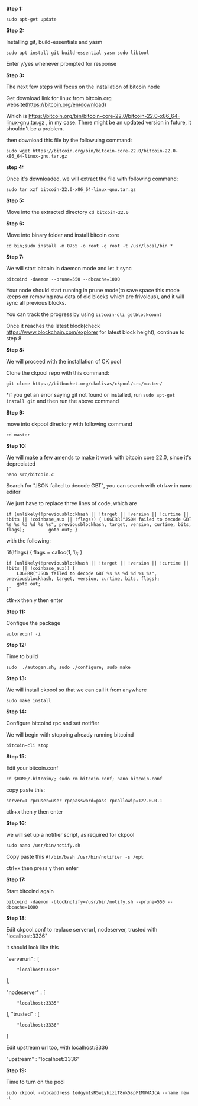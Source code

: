 **Step 1:**

`sudo apt-get update`

**Step 2:**

Installing git, build-essentials and yasm

`sudo apt install git build-essential yasm sudo libtool`
 
Enter y/yes whenever prompted for response

**Step 3:**

The next few steps will focus on the installation of bitcoin node

Get download link for linux from bitcoin.org website(https://bitcoin.org/en/download)

Which is https://bitcoin.org/bin/bitcoin-core-22.0/bitcoin-22.0-x86_64-linux-gnu.tar.gz , in my case. There might be an updated version in future, it shouldn't be a problem.

then download this file by the followuing command:

`sudo wget https://bitcoin.org/bin/bitcoin-core-22.0/bitcoin-22.0-x86_64-linux-gnu.tar.gz`

**step 4:**

Once it's downloaded, we will extract the file with following command:

`sudo tar xzf bitcoin-22.0-x86_64-linux-gnu.tar.gz`


**Step 5:**

Move into the extracted directory
`cd bitcoin-22.0`


**Step 6:**

Move into binary folder and install bitcoin core

`cd bin;sudo install -m 0755 -o root -g root -t /usr/local/bin * `

**Step 7:**

We will start bitcoin in daemon mode and let it sync

`bitcoind -daemon --prune=550 --dbcache=1000`

Your node should start running in prune mode(to save space this mode keeps on removing raw data of old blocks which are frivolous), and it will sync all previous blocks.

You can track the progress by using `bitcoin-cli getblockcount`


Once it reaches the latest block(check https://www.blockchain.com/explorer for latest block height), continue to step 8 


**Step 8:**

We will proceed with the installation of CK pool


Clone the ckpool repo with this command:

`git clone https://bitbucket.org/ckolivas/ckpool/src/master/`

*if you get an error saying git not found or installed, run `sudo apt-get install git` and then run the above command


**Step 9:**

move into ckpool directory with following command

`cd master`


**Step 10:**

We will make a few amends to make it work with bitcoin core 22.0, since it's depreciated

`nano src/bitcoin.c`

Search for "JSON failed to decode GBT", you can search with ctrl+w in nano editor

We just have to replace three lines of code, which are

`if (unlikely(!previousblockhash || !target || !version || !curtime || !bits || !coinbase_aux || !flags)) {
 		LOGERR("JSON failed to decode GBT %s %s %d %d %s %s", previousblockhash, target, version, curtime, bits, flags);		
 		goto out;
 	}
	`
	
with the following:

`if(!flags) {
		flags = calloc(1, 1);
	}

	if (unlikely(!previousblockhash || !target || !version || !curtime || !bits || !coinbase_aux)) {
 		LOGERR("JSON failed to decode GBT %s %s %d %d %s %s", previousblockhash, target, version, curtime, bits, flags);
 		goto out;
 	}`
	

ctlr+x then y then enter
	

**Step 11:**

Configue the package

`autoreconf -i`


**Step 12:**

Time to build

`sudo  ./autogen.sh; sudo ./configure; sudo make`


**Step 13:**

We will install ckpool so that we can call it from anywhere

`sudo make install`



**Step 14:**

Configure bitcoind rpc and set notifier

We will begin with stopping already running bitcoind

`bitcoin-cli stop`


**Step 15:**

Edit your bitcoin.conf

`cd $HOME/.bitcoin/; sudo rm bitcoin.conf; nano bitcoin.conf`

copy paste this:

`server=1
rpcuser=user
rpcpassword=pass
rpcallowip=127.0.0.1`


ctlr+x then y then enter


**Step 16:**

we will set up a notifier script, as required for ckpool

`sudo nano /usr/bin/notify.sh`

Copy paste this
`
#!/bin/bash
/usr/bin/notifier -s /opt
`

ctrl+x then press y then enter


**Step 17:**

Start bitcoind again

`bitcoind -daemon -blocknotify=/usr/bin/notify.sh --prune=550 --dbcache=1000`



**Step 18:**

Edit ckpool.conf to replace serverurl, nodeserver, trusted with "localhost:3336"

it should look like this


"serverurl" : [

        "localhost:3333"
],

"nodeserver" : [

        "localhost:3335"
	
],
"trusted" : [

        "localhost:3336"
	
]



Edit upstream url too, with localhost:3336

"upstream" : "localhost:3336"


**Step 19:**

Time to turn on the pool

`sudo ckpool --btcaddress 1edgym1sR5wLyhiziT8nk5spF1MUWAJcA --name new -L`
